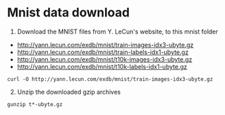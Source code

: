 # Mnist data download

1) Download the MNIST files from Y. LeCun's website, to this mnist folder

* http://yann.lecun.com/exdb/mnist/train-images-idx3-ubyte.gz
* http://yann.lecun.com/exdb/mnist/train-labels-idx1-ubyte.gz
* http://yann.lecun.com/exdb/mnist/t10k-images-idx3-ubyte.gz
* http://yann.lecun.com/exdb/mnist/t10k-labels-idx1-ubyte.gz

```
curl -O http://yann.lecun.com/exdb/mnist/train-images-idx3-ubyte.gz
```

2) Unzip the downloaded gzip archives

```
gunzip t*-ubyte.gz
```
